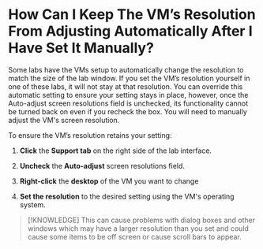 # How Can I Keep The VM’s Resolution From Adjusting Automatically After I Have Set It Manually?

Some labs have the VMs setup to automatically change the resolution to match the size of the lab window. If you set the VM’s resolution yourself in one of these labs, it will not stay at that resolution. You can override this automatic setting to ensure your setting stays in place, however, once the Auto-adjust screen resolutions field is unchecked, its functionality cannot be turned back on even if you recheck the box. You will need to manually adjust the VM's screen resolution.

To ensure the VM’s resolution retains your setting:

1. **Click** the **Support tab** on the right side of the lab interface. 

1. **Uncheck** the **Auto-adjust** screen resolutions field. 

1. **Right-click** the **desktop** of the VM you want to change

1. **Set the resolution** to the desired setting using the VM's operating system.

> [!KNOWLEDGE] This can cause problems with dialog boxes and other windows which may have a larger resolution than you set and could cause some items to be off screen or cause scroll bars to appear.